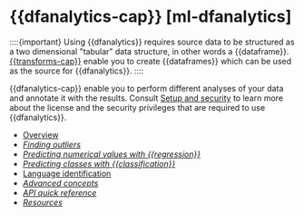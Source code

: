 # {{dfanalytics-cap}} [ml-dfanalytics]

::::{important} 
Using {{dfanalytics}} requires source data to be structured as a two dimensional "tabular" data structure, in other words a {{dataframe}}. [{{transforms-cap}}](../../../explore-analyze/transforms.md) enable you to create {{dataframes}} which can be used as the source for {{dfanalytics}}.
::::


{{dfanalytics-cap}} enable you to perform different analyses of your data and annotate it with the results. Consult [Setup and security](../../../explore-analyze/machine-learning/setting-up-machine-learning.md) to learn more about the license and the security privileges that are required to use {{dfanalytics}}.

* [Overview](../../../explore-analyze/machine-learning/data-frame-analytics/ml-dfa-overview.md)
* [*Finding outliers*](../../../explore-analyze/machine-learning/data-frame-analytics/ml-dfa-finding-outliers.md)
* [*Predicting numerical values with {{regression}}*](../../../explore-analyze/machine-learning/data-frame-analytics/ml-dfa-regression.md)
* [*Predicting classes with {{classification}}*](../../../explore-analyze/machine-learning/data-frame-analytics/ml-dfa-classification.md)
* [Language identification](https://www.elastic.co/guide/en/machine-learning/current/ml-dfa-lang-ident.html)
* [*Advanced concepts*](../../../explore-analyze/machine-learning/data-frame-analytics/ml-dfa-concepts.md)
* [*API quick reference*](../../../explore-analyze/machine-learning/data-frame-analytics/ml-dfanalytics-apis.md)
* [*Resources*](../../../explore-analyze/machine-learning/data-frame-analytics/ml-dfa-resources.md)

